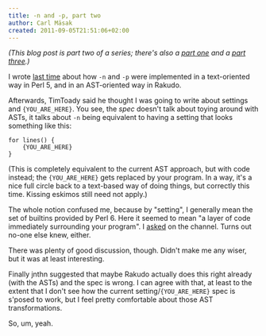 ```yaml
---
title: -n and -p, part two
author: Carl Mäsak
created: 2011-09-05T21:51:06+02:00
---
```

*(This blog post is part two of a series; there's also a [part one](http://strangelyconsistent.org/blog/dash-n-and-dash-p) and a [part three](http://strangelyconsistent.org/blog/dash-n-and-dash-p-part-three).)*

I wrote [last time](http://strangelyconsistent.org/blog/dash-n-and-dash-p) about how `-n` and `-p` were implemented in a text-oriented way in Perl 5, and in an AST-oriented way in Rakudo.

Afterwards, TimToady said he thought I was going to write about settings and `{YOU_ARE_HERE}`. You see, the *spec* doesn't talk about toying around with ASTs, it talks about `-n` being equivalent to having a setting that looks something like this:

    for lines() {
        {YOU_ARE_HERE}
    }

(This is completely equivalent to the current AST approach, but with code instead; the `{YOU_ARE_HERE}` gets replaced by your program. In a way, it's a nice full circle back to a text-based way of doing things, but correctly this time. Kissing eskimos still need not apply.)

The whole notion confused me, because by "setting", I generally mean the set of builtins provided by Perl 6. Here it seemed to mean "a layer of code immediately surrounding your program". I [asked](http://irclog.perlgeek.de/perl6/2011-09-03#i_4366219) on the channel. Turns out no-one else knew, either.

There was plenty of good discussion, though. Didn't make me any wiser, but it was at least interesting.

Finally jnthn suggested that maybe Rakudo actually does this right already (with the ASTs) and the spec is wrong. I can agree with that, at least to the extent that I don't see how the current setting/`{YOU_ARE_HERE}` spec is s'posed to work, but I feel pretty comfortable about those AST transformations.

So, um, yeah.
